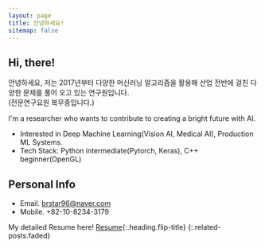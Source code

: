```yaml
---
layout: page
title: 안녕하세요!
sitemap: false
---
```


## Hi, there!
안녕하세요, 저는 2017년부터 다양한 머신러닝 알고리즘을 활용해 산업 전반에 걸친 다양한 문제를 풀어 오고 있는 연구원입니다. <br> (전문연구요원 복무중입니다.)

I'm a researcher who wants to contribute to creating a bright future with AI.
- Interested in Deep Machine Learning(Vision AI, Medical AI), Production ML Systems. 
- Tech Stack: Python intermediate(Pytorch, Keras), C++ beginner(OpenGL)


## Personal Info
- Email. brstar96@naver.com
- Mobile. +82-10-8234-3179

My detailed Resume here! [Resume]{:.heading.flip-title}
{:.related-posts.faded}

[Resume]: ./resume.md